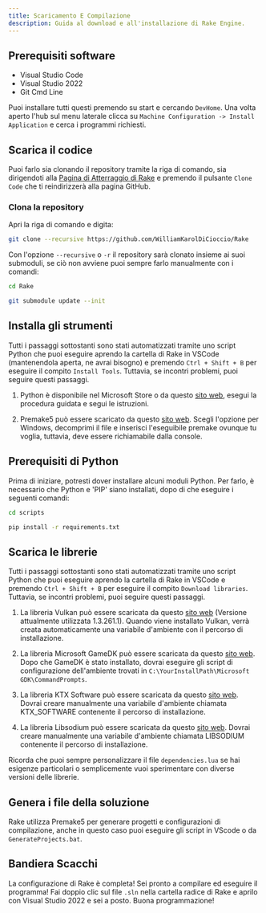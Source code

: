 ```yaml
---
title: Scaricamento E Compilazione
description: Guida al download e all'installazione di Rake Engine.
---
```


## Prerequisiti software

- Visual Studio Code
- Visual Studio 2022
- Git Cmd Line

Puoi installare tutti questi premendo su start e cercando `DevHome`. Una volta aperto l'hub sul menu laterale clicca su `Machine Configuration -> Install Application` e cerca i programmi richiesti.

## Scarica il codice

Puoi farlo sia clonando il repository tramite la riga di comando, sia dirigendoti alla [Pagina di Atterraggio di Rake](https://landing-rake-engine.netlify.app) e premendo il pulsante `Clone Code` che ti reindirizzerà alla pagina GitHub.

### Clona la repository

Apri la riga di comando e digita:

```bash
git clone --recursive https://github.com/WilliamKarolDiCioccio/Rake
```

Con l'opzione `--recursive` o `-r` il repository sarà clonato insieme ai suoi submoduli, se ciò non avviene puoi sempre farlo manualmente con i comandi:

```bash
cd Rake
```
```bash
git submodule update --init
```

## Installa gli strumenti

Tutti i passaggi sottostanti sono stati automatizzati tramite uno script Python che puoi eseguire aprendo la cartella di Rake in VSCode (mantenendola aperta, ne avrai bisogno) e premendo `Ctrl + Shift + B` per eseguire il compito `Install Tools`. Tuttavia, se incontri problemi, puoi seguire questi passaggi.

1. Python è disponibile nel Microsoft Store o da questo [sito web](https://www.python.org/downloads/), esegui la procedura guidata e segui le istruzioni.

2. Premake5 può essere scaricato da questo [sito web](https://premake.github.io/download). Scegli l'opzione per Windows, decomprimi il file e inserisci l'eseguibile premake ovunque tu voglia, tuttavia, deve essere richiamabile dalla console.

## Prerequisiti di Python

Prima di iniziare, potresti dover installare alcuni moduli Python. Per farlo, è necessario che Python e 'PIP' siano installati, dopo di che eseguire i seguenti comandi:

```bash
cd scripts
```
```bash
pip install -r requirements.txt
```

## Scarica le librerie

Tutti i passaggi sottostanti sono stati automatizzati tramite uno script Python che puoi eseguire aprendo la cartella di Rake in VSCode e premendo `Ctrl + Shift + B` per eseguire il compito `Download libraries`. Tuttavia, se incontri problemi, puoi seguire questi passaggi.

1. La libreria Vulkan può essere scaricata da questo [sito web](https://sdk.lunarg.com/sdk/download/1.3.261.1/windows/VulkanSDK-1.3.261.1-Installer.exe) (Versione attualmente utilizzata 1.3.261.1). Quando viene installato Vulkan, verrà creata automaticamente una variabile d'ambiente con il percorso di installazione.

2. La libreria Microsoft GameDK può essere scaricata da questo [sito web](https://github.com/microsoft/GDK/archive/refs/tags/June_2023_Update_3.zip). Dopo che GameDK è stato installato, dovrai eseguire gli script di configurazione dell'ambiente trovati in `C:\YourInstallPath\Microsoft GDK\CommandPrompts`.

3. La libreria KTX Software può essere scaricata da questo [sito web](https://github.com/KhronosGroup/KTX-Software/releases/download/v4.2.1/KTX-Software-4.2.1-Windows-arm64.exe). Dovrai creare manualmente una variabile d'ambiente chiamata KTX_SOFTWARE contenente il percorso di installazione.

4. La libreria Libsodium può essere scaricata da questo [sito web](https://github.com/jedisct1/libsodium/releases/download/1.0.19-RELEASE/libsodium-1.0.19-msvc.zip). Dovrai creare manualmente una variabile d'ambiente chiamata LIBSODIUM contenente il percorso di installazione.

Ricorda che puoi sempre personalizzare il file `dependencies.lua` se hai esigenze particolari o semplicemente vuoi sperimentare con diverse versioni delle librerie.

## Genera i file della soluzione

Rake utilizza Premake5 per generare progetti e configurazioni di compilazione, anche in questo caso puoi eseguire gli script in VScode o da `GenerateProjects.bat`.

## Bandiera Scacchi

La configurazione di Rake è completa! Sei pronto a compilare ed eseguire il programma! Fai doppio clic sul file `.sln` nella cartella radice di Rake e aprilo con Visual Studio 2022 e sei a posto. Buona programmazione!